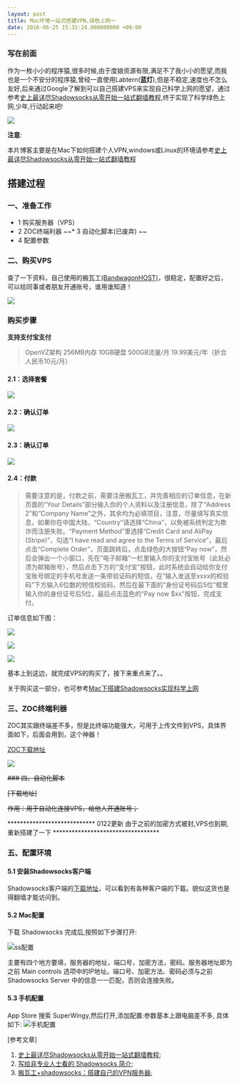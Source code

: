 ```yaml
---
layout: post
title: Mac环境一站式搭建VPN,绿色上网一
date: 2016-06-25 15:32:24.000000000 +09:00
---
```





### 写在前面
作为一枚小小的程序猿,很多时候,由于度娘资源有限,满足不了我小小的愿望,而我也是一个不安分的程序猿,曾经一直使用Labtern(__蓝灯__),但是不稳定,速度也不怎么友好,后来通过Google了解到可以自己搭建VPS来实现自己科学上网的愿望，通过参考[史上最详尽Shadowsocks从零开始一站式翻墙教程][1],终于实现了科学绿色上网,少年,行动起来吧!


![][image-1]



**注意**:

本片博客主要是在Mac下如何搭建个人VPN,windows或Linux的环境请参考[史上最详尽Shadowsocks从零开始一站式翻墙教程][2]

## 搭建过程
### 一、准备工作

* 1 购买服务器（VPS）
* 2 ZOC终端利器
~~* 3 自动化脚本(已废弃) ~~
* 4 配置参数

### 二、购买VPS
查了一下资料，自己使用的搬瓦工[(BandwagonHOST)][3]，很稳定，配置好之后，可以给同事或者朋友开通账号，谁用谁知道！

![][image-2]

### 购买步骤
**支持支付宝支付**

> OpenVZ架构 256MB内存 10GB硬盘 500GB流量/月 19.99美元/年（折合人民币10元/月）

#### 2.1：选择套餐

![][image-3]

#### 2.2：确认订单

![][image-4]

#### 2.3：确认订单

![][image-5]

#### 2.4：付款

> 需要注意的是，付款之前，需要注册搬瓦工，并完善相应的订单信息，在新页面的“Your Details”部分输入你的个人资料以及注册信息，除了“Address 2”和“Company Name”之外，其余均为必填项目，注意，尽量填写真实信息，如果你在中国大陆，“Country”请选择“China”，以免被系统判定为欺诈而注册失败。“Payment Method”里选择“Credit Card and AliPay (Stripe)”，勾选“I have read and agree to the Terms of Service”，最后点击“Complete Order”，页面跳转后，点击绿色的大按钮“Pay now”，然后会弹出一个小窗口，先在“电子邮箱”一栏里输入你的支付宝账号（此处必须为邮箱账号），然后点击下方的“支付宝”按钮，此时系统会自动给你支付宝账号绑定的手机号发送一条带验证码的短信，在“输入发送至xxxx的校验码”下方输入6位数的短信校验码，然后在最下面的“身份证号码后5位”框里输入你的身份证号后5位，最后点击蓝色的“Pay now $xx”按钮，完成支付。

订单信息如下图：


![][image-6]

![][image-7]

![][image-8]

基本上到这边，就完成VPS的购买了，接下来重点来了。。

关于购买这一部分，也可参考[Mac下搭建Shadowsocks实现科学上网][4]



### 三、ZOC终端利器

ZOC其实跟终端差不多，但是比终端功能强大，可用于上传文件到VPS，具体界面如下，后面会用到，这个神器！

[ZOC下载地址][5]

![][image-9]

~~### 四、自动化脚本~~

~~[下载地址]~~

~~作用：用于自动化连接VPS，给他人开通账号；~~


****************************  0122更新  由于之前的加密方式被封,VPS也到期,重新搭建了一下  **********************************

### 五、配置环境

#### 5.1 安装Shadowsocks客户端

Shadowsocks客户端的[下载地址](https://shadowsocks.org/en/download/clients.html)，可以看到有各种客户端的下载。貌似这货也是得翻墙才能访问到。


#### 5.2 Mac配置

下载 Shadowsocks 完成后,按照如下步骤打开:

![ss配置](http://o9zpq25pv.bkt.clouddn.com/lucyBlog/WechatIMG47.jpeg)

主要有四个地方要填，服务器的地址，端口号，加密方法，密码。服务器地址即为之前 Main controls 选项中的IP地址。端口号、加密方法、密码必须与之前 Shadowsocks Server 中的信息一一匹配，否则会连接失败。

#### 5.3 手机配置

App Store 搜索 SuperWingy,然后打开,添加配置:参数基本上跟电脑差不多,
具体如下:
![手机配置](http://o9zpq25pv.bkt.clouddn.com/lucyBlog/google/WechatIMG48.jpeg)



[参考文章]
1. [史上最详尽Shadowsocks从零开始一站式翻墙教程][1];
2. [写给非专业人士看的 Shadowsocks 简介](https://vc2tea.com/whats-shadowsocks/);
3. [搬瓦工+shadowsocks：搭建自己的VPN服务器](https://moshuqi.github.io/2017/07/20/%E8%87%AA%E5%B7%B1%E6%90%AD%E5%BB%BAVPN%E6%9C%8D%E5%8A%A1%E5%99%A8/#mac%E9%85%8D%E7%BD%AE);




[1]:	http://shadowsocks.blogspot.jp/2015/01/shadowsocks.html#gpluscomments
[2]:	http://shadowsocks.blogspot.jp/2015/01/shadowsocks.html#gpluscomments
[3]:	https://bandwagonhost.com/index.php
[4]:	http://www.jianshu.com/p/a6d9fbd8133c
[5]:	http://www.emtec.com/download.html#zocfiles

[image-1]:	http://o9zpq25pv.bkt.clouddn.com/lucyBlog/google/22.jpg
[image-2]:	https://encrypted-tbn3.gstatic.com/images?q=tbn:ANd9GcRmPf2yc7uFYD9PUe5xJtF-AmvHu40XzLqgkmHws9sb524psj1-jw
[image-3]:	http://upload-images.jianshu.io/upload_images/224008-c7201fef27c42445?imageMogr2/auto-orient/strip%7CimageView2/2/w/1240
[image-4]:	http://upload-images.jianshu.io/upload_images/224008-e7f53d71d9bce995?imageMogr2/auto-orient/strip%7CimageView2/2/w/1240
[image-5]:	http://upload-images.jianshu.io/upload_images/224008-e7f53d71d9bce995?imageMogr2/auto-orient/strip%7CimageView2/2/w/1240
[image-6]:	http://upload-images.jianshu.io/upload_images/224008-209185785888d3f3?imageMogr2/auto-orient/strip%7CimageView2/2/w/1240
[image-7]:	http://upload-images.jianshu.io/upload_images/224008-c3bceaaf3dc972e3?imageMogr2/auto-orient/strip%7CimageView2/2/w/1240
[image-8]:	http://upload-images.jianshu.io/upload_images/224008-8f6a60207dcd6887?imageMogr2/auto-orient/strip%7CimageView2/2/w/1240
[image-9]:	http://i1-mac.softpedia-static.com/screenshots/ZOC_2.jpg
